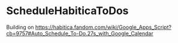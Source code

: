 # ScheduleHabiticaToDos
Building on https://habitica.fandom.com/wiki/Google_Apps_Script?cb=9757#Auto_Schedule_To-Do.27s_with_Google_Calendar
